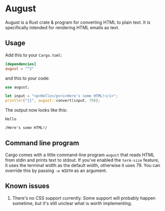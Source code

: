 # August

August is a Rust crate & program for converting HTML to plain text.
It is specifically intended for rendering HTML emails as text.

## Usage

Add this to your `Cargo.toml`:
```toml
[dependencies]
august = "^2"
```

and this to your code:
```rust
use august;

let input = "<p>Hello</p><i>Here's some HTML!</i>";
println!("{}", august::convert(input, 79));
```

The output now looks like this:
```
Hello

/Here's some HTML!/
```

## Command line program

Cargo comes with a little command-line program `august` that reads
HTML from stdin and prints text to stdout. If you've enabled the
`term-size` feature, it uses the terminal width as the default width,
otherwise it uses 79. You can override this by passing `-w WIDTH`
as an argument.

## Known issues

1. There's no CSS support currently. Some support will probably happen
   sometime, but it's still unclear what is worth implementing.